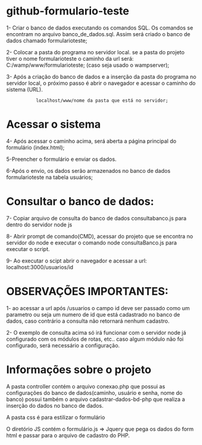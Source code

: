 # github-formulario-teste
   1- Criar o banco de dados executando os comandos SQL. Os comandos se encontram no arquivo banco_de_dados.sql. Assim será criado o banco de dados chamado formularioteste;
 
   2- Colocar a pasta do programa no servidor local. se a pasta do projeto tiver o nome formularioteste o caminho da url será: C:/wamp/www/formularioteste; (caso seja usado o wampserver);
 
   3- Após a criação do banco de dados e a inserção da pasta do programa no servidor local, o próximo passo é abrir o navegador e acessar o caminho do sistema (URL).
 
               localhost/www/nome da pasta que está no servidor;
 
# Acessar o sistema
   4- Após acessar o caminho acima, será aberta a página principal do formulário (index.html);

   5-Preencher o formulário e enviar os dados.

   6-Após o envio, os dados serão armazenados no banco de dados formularioteste na tabela usuários;
 
# Consultar o banco de dados:
   7- Copiar arquivo de consulta do banco de dados consultabanco.js para dentro do servidor node js

   8- Abrir prompt de comando(CMD), acessar do projeto que se encontra no servidor do node e executar o comando node consultaBanco.js para executar o script.
 
   9- Ao executar o scipt abrir o navegador e acessar a url: localhost:3000/usuarios/id 
   
 # OBSERVAÇÕES IMPORTANTES: 
   1- ao acessar a url após /usuarios o campo id deve ser passado como um parametro ou seja um numero de id que está cadastrado no banco de dados, caso contrário a consulta não retornará nenhum cadastro.
   
   2- O exemplo de consulta acima só irá funcionar com o servidor node já configurado com os módulos de rotas, etc..
   caso algum módulo não foi configurado, será necessário a configuração.

# Informações sobre o projeto
 A pasta controller contém o arquivo conexao.php que possui as configurações do banco de dados(caminho, usuário e senha, nome do banco)
 possui também o arquivo cadastrar-dados-bd-php que realiza a inserção do dados no banco de dados.
 
 A pasta css é para estilizar o formulário
 
 O diretório JS contém o formulário.js => Jquery que pega os dados do form html e passar para o arquivo de cadastro do PHP.
